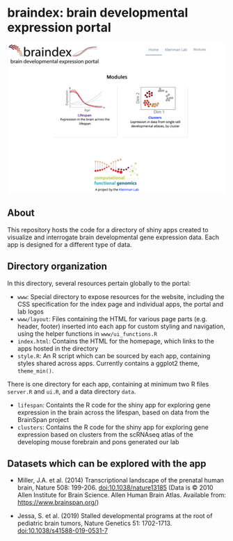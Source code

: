 # braindex: brain developmental expression portal

![](www/README_img.png)


## About

This repository hosts the code for a directory of shiny apps created to visualize and interrogate
brain developmental gene expression data. Each app is designed for a different type of data.


## Directory organization

In this directory, several resources pertain globally to the portal:

* `www`: Special directory to expose resources for the website, including the CSS
specification for the index page and individual apps, the portal and lab logos
* `www/layout`: Files containing the HTML for various page parts (e.g. header, footer)
inserted into each app for custom styling and navigation, using the helper functions
in `www/ui_functions.R`
* `index.html`: Contains the HTML for the homepage, which links to the apps hosted in the directory
* `style.R`: An R script which can be sourced by each app, containing styles shared
across apps. Currently contains a ggplot2 theme, `theme_min()`.


There is one directory for each app, containing at minimum two R files `server.R` and `ui.R`,
and a data directory `data`.

* `lifespan`: Containts the R code for the shiny app for exploring gene expression in the
brain across the lifespan, based on data from the BrainSpan project
* `clusters`: Contains the R code for the shiny app for exploring gene expression
based on clusters from the scRNAseq atlas of the developing mouse forebrain and pons
generated our lab


## Datasets which can be explored with the app

* Miller, J.A. et al. (2014) Transcriptional landscape of the prenatal human brain, Nature 508: 199-206. [doi:10.1038/nature13185](https://doi.org/10.1038/nature13185.) (Data is © 2010 Allen Institute for Brain Science. Allen Human Brain Atlas. Available from: https://www.brainspan.org/)

* Jessa, S. et al. (2019) Stalled developmental programs at the root of pediatric brain tumors, Nature Genetics 51: 1702-1713. [doi:10.1038/s41588-019-0531-7](https://doi.org/10.1038/s41588-019-0531-7)

